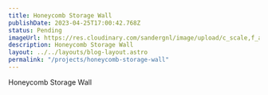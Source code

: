 ```yaml
---
title: Honeycomb Storage Wall
publishDate: 2023-04-25T17:00:42.768Z
status: Pending
imageUrl: https://res.cloudinary.com/sandergnl/image/upload/c_scale,f_auto,q_auto,w_960/v1682452775/projects/HSW_bs1ufc.jpg
description: Honeycomb Storage Wall
layout: ../../layouts/blog-layout.astro
permalink: "/projects/honeycomb-storage-wall"
---
```


Honeycomb Storage Wall
